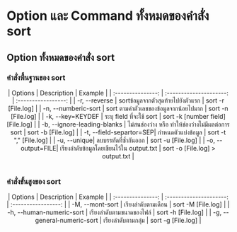 # Option และ Command ทั้งหมดของคำสั่ง sort
## Option ทั้งหมดของคำสั่ง sort
### คำสั่งพื้นฐานของ sort

<div align="center" style="width: 100%; margin: auto;">
<table style="width: 100%; border-collapse: collapse;">	
| Options                 | Description                | Example   |
| :---------------:  | :---------------------: | :-----------------: |
| -r, --reverse | sortข้อมูลจากตัวสุดท้ายไปยังตัวแรก | sort -r [File.log] | 
| -n, --numberic-sort  | sort ตามค่าตัวเลขของข้อมูลจากน้อยไปมาก | sort -n [File.log] |
| -k, --key=KEYDEF | ระบุ field ที่จะใช้ sort | sort -k [number field] [File.log] |
| -b, --ignore-leading-blanks | ไม่สนช่องว่าง หรือ ทำให้ช่องว่างไม่มีผลต่อการ sort | sort -b [File.log] |
| -t, --field-separtor=SEP| กำหนดตัวแบ่งข้อมูล | sort -t "," [File.log] |
| -u, --unique| ลบบรรทัดที่ซ้ำกันออก | sort -u [File.log] |
| -o, -- output=FILE| เรียงลำดับข้อมูลโดยเขียนไว้ใน output.txt | sort -o [File.log] > output.txt |
</table>
</div>

### คำสั่งขั้นสูงของ sort
<div align="center" style="width: 100%; margin: auto;">
<table style="width: 100%; border-collapse: collapse;">
| Options                 | Description                | Example   |
| :---------------:  | :---------------------: | :-----------------: |
| -M, --mont-sort | เรียงลำดับตามเดือน | sort -M [File.log] | 
| -h, --human-numeric-sort | เรียงลำดับตามขนาดของไฟล์ | sort -h [File.log] |
| -g, --general-numeric-sort | เรียงลำดับตามกลุ่ม | sort -g [File.log] |
</table>
</div>
